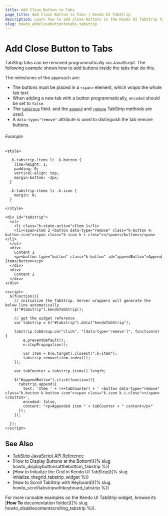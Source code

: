 ```yaml
---
title: Add Close Button to Tabs
page_title: Add Close Button to Tabs | Kendo UI TabStrip
description: Learn how to add close buttons in the Kendo UI TabStrip tabs.
slug: howto_addclosebuttontotabs_tabstrip
---
```


# Add Close Button to Tabs

TabStrip tabs can be removed programmatically via JavaScript. The following example shows how to add buttons inside the tabs that do this.

The milestones of the approach are:

* The buttons must be placed in a `<span>` element, which wraps the whole tab text.
* When adding a new tab with a button programmatically, `encoded` should be set to `false`.
* The [`tabGroup`](/api/javascript/ui/tabstrip#fields-tabgroup) field. and the [`append`](/api/javascript/ui/tabstrip/methods/append) and [`remove`](/api/javascript/ui/tabstrip/methods/remove) TabStrip methods are used.
* A `data-type="remove"` attribute is used to distinguish the tab remove buttons.

###### Example

```dojo
<style>

  .k-tabstrip-items li .k-button {
    line-height: 1;
    padding: 0;
    vertical-align: top;
    margin-bottom: -2px;
  }

  .k-tabstrip-items li .k-icon {
    margin: 0;
  }

</style>

<div id="tabstrip">
  <ul>
    <li class="k-state-active">Item 1</li>
    <li><span>Item 2 <button data-type="remove" class="k-button k-button-icon"><span class="k-icon k-i-close"></span></button></span></li>
  </ul>
  <div>
    Content 1
    <p><button type="button" class="k-button" id="appendButton">Append Item</button></p>
  </div>
  <div>
    Content 2
  </div>
</div>

<script>
  $(function(){
    // initialize the TabStrip. Server wrappers will generate the below line automatically
    $("#tabstrip").kendoTabStrip();

    // get the widget reference
    var tabstrip = $("#tabstrip").data("kendoTabStrip");

    tabstrip.tabGroup.on("click", "[data-type='remove']", function(e) {
        e.preventDefault();
        e.stopPropagation();

        var item = $(e.target).closest(".k-item");
        tabstrip.remove(item.index());
    });

    var tabCounter = tabstrip.items().length;

    $("#appendButton").click(function(){
      tabstrip.append({
        text: 'Item ' + (++tabCounter) + ' <button data-type="remove" class="k-button k-button-icon"><span class="k-icon k-i-close"></span></button>',
        encoded: false,
        content: "<p>Appended item " + tabCounter + " content</p>"
      });
    });

  });
</script>
```

## See Also

* [TabStrip JavaScript API Reference](/api/javascript/ui/tabstrip)
* [How to Display Buttons at the Bottom]({% slug howto_displaybuttonsatthebottom_tabstrip %})
* [How to Initialize the Grid in Kendo UI TabStrip]({% slug initialize_thegrid_tabstrip_widget %})
* [How to Scroll TabStrip with Keyboard]({% slug howto_scrolltabstripwithkeyboard_tabstrip %})

For more runnable examples on the Kendo UI TabStrip widget, browse its [**How To** documentation folder]({% slug howto_disablecontentscrolling_tabstrip %}).

